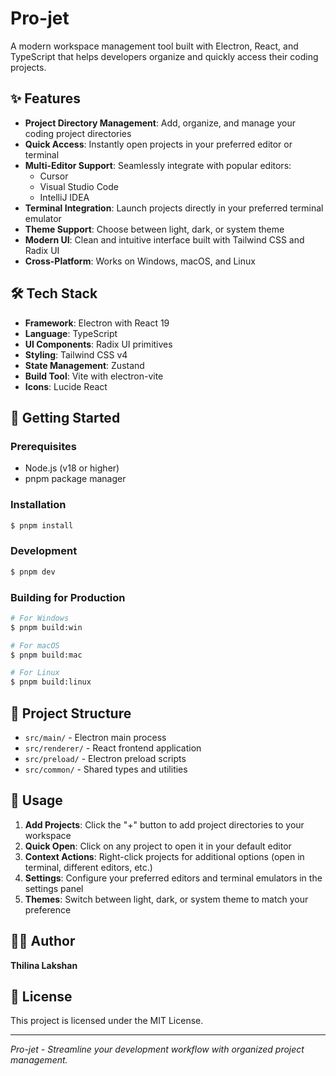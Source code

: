 # Pro-jet

A modern workspace management tool built with Electron, React, and TypeScript that helps developers organize and quickly access their coding projects.

## ✨ Features

- **Project Directory Management**: Add, organize, and manage your coding project directories
- **Quick Access**: Instantly open projects in your preferred editor or terminal
- **Multi-Editor Support**: Seamlessly integrate with popular editors:
  - Cursor
  - Visual Studio Code
  - IntelliJ IDEA
- **Terminal Integration**: Launch projects directly in your preferred terminal emulator
- **Theme Support**: Choose between light, dark, or system theme
- **Modern UI**: Clean and intuitive interface built with Tailwind CSS and Radix UI
- **Cross-Platform**: Works on Windows, macOS, and Linux

## 🛠️ Tech Stack

- **Framework**: Electron with React 19
- **Language**: TypeScript
- **UI Components**: Radix UI primitives
- **Styling**: Tailwind CSS v4
- **State Management**: Zustand
- **Build Tool**: Vite with electron-vite
- **Icons**: Lucide React

## 🚀 Getting Started

### Prerequisites

- Node.js (v18 or higher)
- pnpm package manager

### Installation

```bash
$ pnpm install
```

### Development

```bash
$ pnpm dev
```

### Building for Production

```bash
# For Windows
$ pnpm build:win

# For macOS
$ pnpm build:mac

# For Linux
$ pnpm build:linux
```

## 📁 Project Structure

- `src/main/` - Electron main process
- `src/renderer/` - React frontend application
- `src/preload/` - Electron preload scripts
- `src/common/` - Shared types and utilities

## 🎯 Usage

1. **Add Projects**: Click the "+" button to add project directories to your workspace
2. **Quick Open**: Click on any project to open it in your default editor
3. **Context Actions**: Right-click projects for additional options (open in terminal, different editors, etc.)
4. **Settings**: Configure your preferred editors and terminal emulators in the settings panel
5. **Themes**: Switch between light, dark, or system theme to match your preference

## 👨‍💻 Author

**Thilina Lakshan**

## 📄 License

This project is licensed under the MIT License.

---

_Pro-jet - Streamline your development workflow with organized project management._

